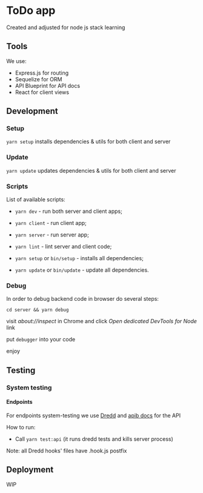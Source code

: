 # ToDo app

Created and adjusted for node js stack learning

## Tools

We use:

* Express.js for routing
* Sequelize for ORM
* API Blueprint for API docs
* React for client views

## Development

### Setup

`yarn setup` installs dependencies & utils for both client and server

### Update

`yarn update` updates dependencies & utils for both client and server

### Scripts

List of available scripts:

* `yarn dev` - run both server and client apps;
* `yarn client` - run client app;
* `yarn server` - run server app;
* `yarn lint` - lint server and client code;

* `yarn setup` or `bin/setup` - installs all dependencies;
* `yarn update` or `bin/update` - update all dependencies.

### Debug

In order to debug backend code in browser do several steps:

  `cd server && yarn debug`

  visit _about://inspect_ in Chrome and click *Open dedicated DevTools for Node* link

  put `debugger` into your code

  enjoy

## Testing

### System testing

#### Endpoints

For endpoints system-testing we use [Dredd](https://dredd.org/en/latest/) and [apib docs](./server/api-docs.apib) for the API

How to run:

* Call `yarn test:api`
  (it runs dredd tests and kills server process)

Note: all Dredd hooks' files have .hook.js postfix

## Deployment

WIP
